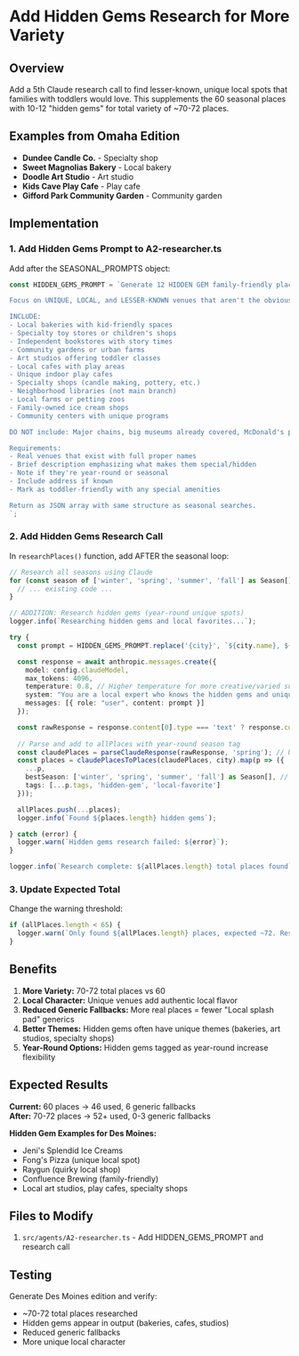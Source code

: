 # Add Hidden Gems Research for More Variety

## Overview
Add a 5th Claude research call to find lesser-known, unique local spots that families with toddlers would love. This supplements the 60 seasonal places with 10-12 "hidden gems" for total variety of ~70-72 places.

## Examples from Omaha Edition
- **Dundee Candle Co.** - Specialty shop
- **Sweet Magnolias Bakery** - Local bakery
- **Doodle Art Studio** - Art studio
- **Kids Cave Play Cafe** - Play cafe
- **Gifford Park Community Garden** - Community garden

## Implementation

### 1. Add Hidden Gems Prompt to A2-researcher.ts

Add after the SEASONAL_PROMPTS object:

```typescript
const HIDDEN_GEMS_PROMPT = `Generate 12 HIDDEN GEM family-friendly places in {city} - lesser-known local spots perfect for families with toddlers (ages 0-5).

Focus on UNIQUE, LOCAL, and LESSER-KNOWN venues that aren't the obvious big attractions:

INCLUDE:
- Local bakeries with kid-friendly spaces
- Specialty toy stores or children's shops
- Independent bookstores with story times
- Community gardens or urban farms
- Art studios offering toddler classes
- Local cafes with play areas
- Unique indoor play cafes
- Specialty shops (candle making, pottery, etc.)
- Neighborhood libraries (not main branch)
- Local farms or petting zoos
- Family-owned ice cream shops
- Community centers with unique programs

DO NOT include: Major chains, big museums already covered, McDonald's playplaces

Requirements:
- Real venues that exist with full proper names
- Brief description emphasizing what makes them special/hidden
- Note if they're year-round or seasonal
- Include address if known
- Mark as toddler-friendly with any special amenities

Return as JSON array with same structure as seasonal searches.
`;
```

### 2. Add Hidden Gems Research Call

In `researchPlaces()` function, add AFTER the seasonal loop:

```typescript
// Research all seasons using Claude
for (const season of ['winter', 'spring', 'summer', 'fall'] as Season[]) {
  // ... existing code ...
}

// ADDITION: Research hidden gems (year-round unique spots)
logger.info(`Researching hidden gems and local favorites...`);

try {
  const prompt = HIDDEN_GEMS_PROMPT.replace('{city}', `${city.name}, ${city.state}`);

  const response = await anthropic.messages.create({
    model: config.claudeModel,
    max_tokens: 4096,
    temperature: 0.8, // Higher temperature for more creative/varied suggestions
    system: "You are a local expert who knows the hidden gems and unique family spots that locals love but tourists might miss. Always return only valid JSON.",
    messages: [{ role: "user", content: prompt }]
  });

  const rawResponse = response.content[0].type === 'text' ? response.content[0].text : '';
  
  // Parse and add to allPlaces with year-round season tag
  const claudePlaces = parseClaudeResponse(rawResponse, 'spring'); // Use spring as default
  const places = claudePlacesToPlaces(claudePlaces, city).map(p => ({
    ...p,
    bestSeason: ['winter', 'spring', 'summer', 'fall'] as Season[], // Year-round
    tags: [...p.tags, 'hidden-gem', 'local-favorite']
  }));

  allPlaces.push(...places);
  logger.info(`Found ${places.length} hidden gems`);

} catch (error) {
  logger.warn(`Hidden gems research failed: ${error}`);
}

logger.info(`Research complete: ${allPlaces.length} total places found`);
```

### 3. Update Expected Total

Change the warning threshold:

```typescript
if (allPlaces.length < 65) {
  logger.warn(`Only found ${allPlaces.length} places, expected ~72. Results may be limited for this city.`);
}
```

## Benefits

1. **More Variety:** 70-72 total places vs 60
2. **Local Character:** Unique venues add authentic local flavor
3. **Reduced Generic Fallbacks:** More real places = fewer "Local splash pad" generics
4. **Better Themes:** Hidden gems often have unique themes (bakeries, art studios, specialty shops)
5. **Year-Round Options:** Hidden gems tagged as year-round increase flexibility

## Expected Results

**Current:** 60 places → 46 used, 6 generic fallbacks  
**After:** 70-72 places → 52+ used, 0-3 generic fallbacks

**Hidden Gem Examples for Des Moines:**
- Jeni's Splendid Ice Creams
- Fong's Pizza (unique local spot)
- Raygun (quirky local shop)
- Confluence Brewing (family-friendly)
- Local art studios, play cafes, specialty shops

## Files to Modify

1. `src/agents/A2-researcher.ts` - Add HIDDEN_GEMS_PROMPT and research call

## Testing

Generate Des Moines edition and verify:
- ~70-72 total places researched
- Hidden gems appear in output (bakeries, cafes, studios)
- Reduced generic fallbacks
- More unique local character


